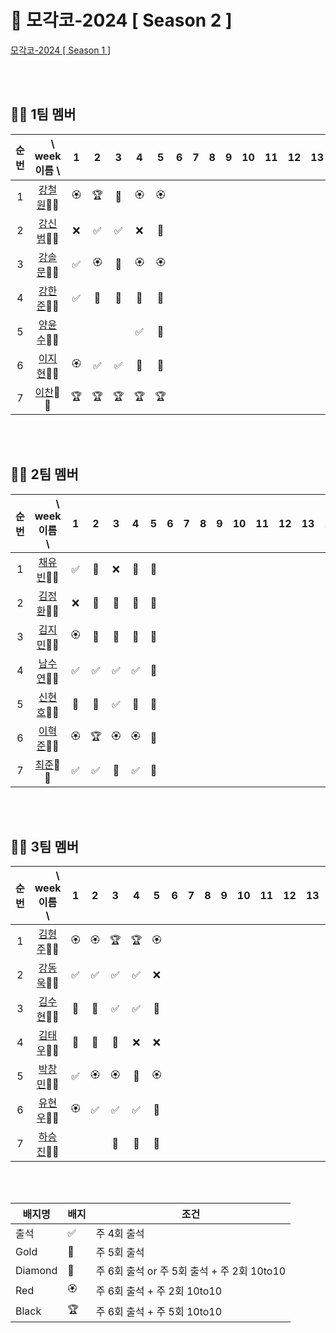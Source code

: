 # 🎾 모각코-2024 [ Season 2 ]

[모각코-2024 [ Season 1 ]](https://github.com/Dev-Explorers/mogakko-2024/wiki/%EB%AA%A8%EA%B0%81%EC%BD%94-%EC%8B%9C%EC%A6%8C-1)


<br>
<br>

## 🙋‍♂️ 1팀 멤버 

|순번|　\ week<br> 이름 \  |1 | 2|3|4| 5|6 |7|8|9 |10| 11| 12|13|14|15|
| :-: |:-: | :-: | :-: | :-:| :-:| :-:| :-: | :-: | :-: |  :-:|:-:|:-:|:-:|:-:|:-:|:-:|
|1| [강철원](https://github.com/Ryan-dia)🎾🎾    |🏵️|🏆|💎|🏵️|🏵️|
|2| [강신범](https://github.com/kangsinbeom)🎾🎾 |❌|✅|✅|❌|🏅|
|3| [강솔문](https://github.com/)🎾🎾            |✅|🏵️|💎|🏵️|🏵️|
|4| [강한준](https://github.com/)🎾🎾            |✅|🏅|🏅|🏅|🏅|
|5| [양윤수](https://github.com/)🎾🎾            |  | |  |✅|💎|
|6| [이지현](https://github.com/)🎾🎾            |🏵️|✅|✅|🏅|🏅| 
|7| [이찬](https://github.com/)🎾🎾              |🏆|🏆|🏆|🏆|🏆|


<br>
<br>

## 🙋‍♂️ 2팀 멤버 

|순번 | 　　\ week<br>이름　\  |1 | 2|3|4| 5|6 |7|8|9 |10| 11| 12|13|14|15|
|:-: |:-: | :-: | :-: | :-:| :-:| :-:| :-: | :-: | :-: |  :-:|:-:|:-:|:-:|:-:|:-:|:-:|
|1| [채유빈](https://github.com/ChaeYubin)🎾🎾   |✅|🏅|❌|💎|💎|
|2| [김정환](https://github.com/)🎾🎾            |❌|🏅|💎|💎|💎|
|3| [김지민](https://github.com/)🎾🎾            |🏵️|💎|💎|💎|💎|
|4| [남수연](https://github.com/)🎾🎾            |✅|✅|✅|✅|💎|
|5| [신현호](https://github.com/)🎾🎾            |🏅|🏅|✅|💎|💎|
|6| [이혁준](https://github.com/)🎾🎾            |🏵️|🏆|🏵️|🏵️|💎|
|7| [최준](https://github.com/)🎾🎾              |✅|✅|🏅|✅|💎|

<br>
<br>

## 🙋‍♂️  3팀 멤버

|순번| 　　\　week<br>이름　\  |1 | 2|3|4| 5|6 |7|8|9 |10| 11| 12|13|14|15|
|:-:| :-: | :-: | :-: | :-:| :-:| :-:| :-: | :-: | :-: |  :-:|:-:|:-:|:-:|:-:|:-:|:-:|
|1| [김형주](https://github.com/kim0527)🎾🎾            |🏵️|🏵️|🏆|🏆|🏵️|
|2| [강동욱](https://github.com/woogie0303)🎾🎾         |✅|✅|✅|✅|❌|
|3| [김수현](https://github.com/)🎾🎾                   |🏅|🏅|✅|✅|💎|
|4| [김태우](https://github.com/)🎾🎾                   |💎|💎|🏅|❌|❌|
|5| [박창민](https://github.com/)🎾🎾                   |✅|🏵️|🏵️|💎|🏵️|
|6| [유현우](https://github.com/uhanuu)🎾🎾             |🏵️|✅|✅|✅|🏅|
|7| [하승진](https://github.com/)🎾🎾                   |  | |🏅|🏅|🏅|

<br>
<br>

|배지명|배지|조건|
| --- | ---| ---|
|출석 |✅ | 주 4회 출석 |
|Gold |🏅 | 주 5회 출석 |
|Diamond|💎| 주 6회 출석 or 주 5회 출석 + 주 2회 10to10 |
|Red |🏵️| 주 6회 출석 + 주 2회 10to10 |
|Black |🏆 | 주 6회 출석 +  주 5회 10to10 |


